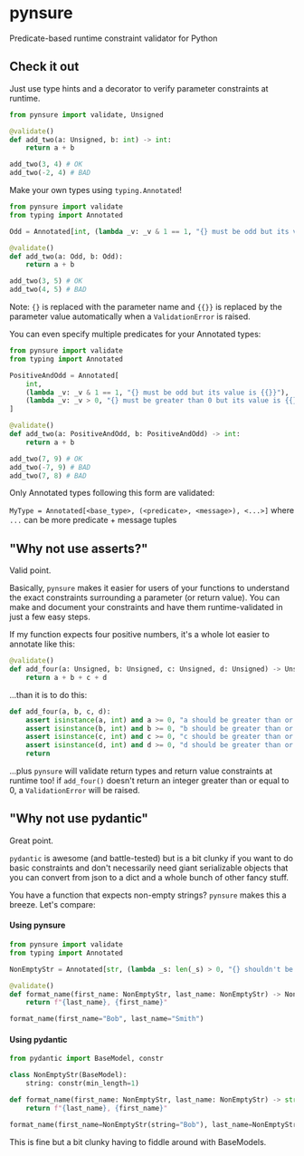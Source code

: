 # pynsure

Predicate-based runtime constraint validator for Python


## Check it out

Just use type hints and a decorator to verify parameter constraints at runtime.

```py
from pynsure import validate, Unsigned

@validate()
def add_two(a: Unsigned, b: int) -> int:
    return a + b

add_two(3, 4) # OK
add_two(-2, 4) # BAD
```

Make your own types using `typing.Annotated`!

```py
from pynsure import validate
from typing import Annotated

Odd = Annotated[int, (lambda _v: _v & 1 == 1, "{} must be odd but its value is {{}}")]

@validate()
def add_two(a: Odd, b: Odd):
    return a + b

add_two(3, 5) # OK
add_two(4, 5) # BAD
```

Note: `{}` is replaced with the parameter name and `{{}}` is replaced by the
parameter value automatically when a `ValidationError` is raised.

You can even specify multiple predicates for your Annotated types:

```py
from pynsure import validate
from typing import Annotated

PositiveAndOdd = Annotated[
    int,
    (lambda _v: _v & 1 == 1, "{} must be odd but its value is {{}}"),
    (lambda _v: _v > 0, "{} must be greater than 0 but its value is {{}}"),
]

@validate()
def add_two(a: PositiveAndOdd, b: PositiveAndOdd) -> int:
    return a + b

add_two(7, 9) # OK
add_two(-7, 9) # BAD
add_two(7, 8) # BAD
```

Only Annotated types following this form are validated:

`MyType = Annotated[<base_type>, (<predicate>, <message>), <...>]` where `...`
can be more predicate + message tuples


## "Why not use asserts?"

Valid point.

Basically, `pynsure` makes it easier for users of your functions to understand
the exact constraints surrounding a parameter (or return value). You can make
and document your constraints and have them runtime-validated in just a few
easy steps.

If my function expects four positive numbers, it's a whole lot easier to
annotate like this:

```py
@validate()
def add_four(a: Unsigned, b: Unsigned, c: Unsigned, d: Unsigned) -> Unsigned:
    return a + b + c + d
```

...than it is to do this:

```py
def add_four(a, b, c, d):
    assert isinstance(a, int) and a >= 0, "a should be greater than or equal to 0"
    assert isinstance(b, int) and b >= 0, "b should be greater than or equal to 0"
    assert isinstance(c, int) and c >= 0, "c should be greater than or equal to 0"
    assert isinstance(d, int) and d >= 0, "d should be greater than or equal to 0"
    return
```

...plus `pynsure` will validate return types and return value constraints at
runtime too! if `add_four()` doesn't return an integer greater than or equal to
0, a `ValidationError` will be raised.


## "Why not use pydantic"

Great point.

`pydantic` is awesome (and battle-tested) but is a bit clunky if you want to do
basic constraints and don't necessarily need giant serializable objects that
you can convert from json to a dict and a whole bunch of other fancy stuff.

You have a function that expects non-empty strings? `pynsure` makes this a
breeze. Let's compare:


#### Using pynsure
```py
from pynsure import validate
from typing import Annotated

NonEmptyStr = Annotated[str, (lambda _s: len(_s) > 0, "{} shouldn't be empty")]

@validate()
def format_name(first_name: NonEmptyStr, last_name: NonEmptyStr) -> NonEmptyStr:
    return f"{last_name}, {first_name}"

format_name(first_name="Bob", last_name="Smith")
```

#### Using pydantic
```py
from pydantic import BaseModel, constr

class NonEmptyStr(BaseModel):
    string: constr(min_length=1)

def format_name(first_name: NonEmptyStr, last_name: NonEmptyStr) -> str:
    return f"{last_name}, {first_name}"

format_name(first_name=NonEmptyStr(string="Bob"), last_name=NonEmptyStr(string="Smith"))

```

This is fine but a bit clunky having to fiddle around with BaseModels.
